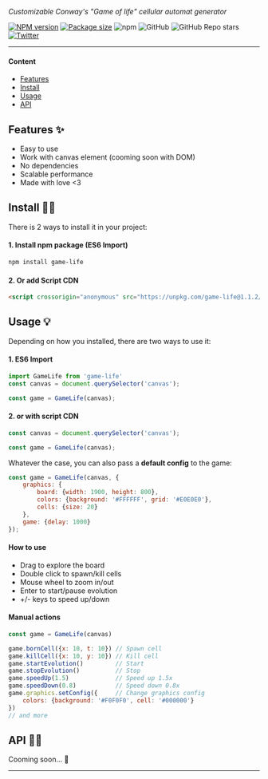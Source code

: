<div>
  <p>
    <!-- <b>game-life</b> -->
  </p>
  <p>
     <i>Customizable Conway's "Game of life" cellular automat generator</i>
  </p>
  <p>


[![NPM version](https://img.shields.io/npm/v/game-life?style=flat-square)](https://img.shields.io/npm/v/game-life?style=flat-square)
[![Package size](https://img.shields.io/bundlephobia/min/game-life)](https://img.shields.io/bundlephobia/min/game-life?style=flat-square)
![npm](https://img.shields.io/npm/dt/game-life?style=flat-square)
![GitHub](https://img.shields.io/github/license/jafb321/game-life?style=flat-square)
![GitHub Repo stars](https://img.shields.io/github/stars/jafb321/game-life?style=social)
[![Twitter](https://img.shields.io/twitter/follow/jafb321.svg?label=Follow&style=social)](https://twitter.com/jafb321)

  </p>
</div>

---

#### Content

* [Features](##features)
* [Install](##install)
* [Usage](##usage)
* [API](##Api)

## Features ✨
- Easy to use
- Work with canvas element (cooming soon with DOM)
- No dependencies
- Scalable performance
- Made with love <3

## Install 🐱‍💻
There is 2 ways to install it in your project:
#### 1. Install npm package (ES6 Import)
```bash
npm install game-life
```   
#### 2. Or add Script CDN 
```html
<script crossorigin="anonymous" src="https://unpkg.com/game-life@1.1.2/umd/gamelife.min.js"></script>
```   

## Usage 💡
Depending on how you installed, there are two ways to use it:
#### 1. ES6 Import
```javascript
import GameLife from 'game-life'
const canvas = document.querySelector('canvas');

const game = GameLife(canvas);
```
#### 2. or with script CDN
```javascript
const canvas = document.querySelector('canvas');

const game = GameLife(canvas);
```
Whatever the case, you can also pass a **default config** to the game:
```javascript
const game = GameLife(canvas, {
    graphics: {
        board: {width: 1900, height: 800},
        colors: {background: '#FFFFFF', grid: '#E0E0E0'},
        cells: {size: 20}
    },
    game: {delay: 1000}
});
```

#### How to use
- Drag to explore the board
- Double click to spawn/kill cells
- Mouse wheel to zoom in/out
- Enter to start/pause evolution
- +/- keys to speed up/down

#### Manual actions 
```javascript
const game = GameLife(canvas)

game.bornCell({x: 10, t: 10}) // Spawn cell
game.killCell({x: 10, y: 10}) // Kill cell
game.startEvolution()         // Start 
game.stopEvolution()          // Stop
game.speedUp(1.5)             // Speed up 1.5x
game.speedDown(0.8)           // Speed down 0.8x
game.graphics.setConfig({     // Change graphics config
    colors: {background: '#F0F0F0', cell: '#000000'}
})
// and more
```

## API 👩‍💻
Cooming soon... 🚧

---